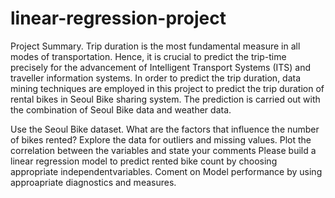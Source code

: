 # linear-regression-project

Project Summary.
Trip duration is the most fundamental measure in all modes of transportation. Hence, it is crucial to predict the trip-time precisely for the advancement of Intelligent Transport Systems (ITS) and traveller information systems. In order to predict the trip duration, data mining techniques are employed in this project to predict the trip duration of rental bikes in Seoul Bike sharing system. The prediction is carried out with the combination of Seoul Bike data and weather data.

Use the Seoul Bike dataset.
What are the factors that influence the number of bikes rented?
Explore the data for outliers and missing values.
Plot the correlation between the variables and state your comments
Please build a linear regression model to predict rented bike count by choosing appropriate independentvariables.
Coment on Model performance by using approapriate diagnostics and measures.

